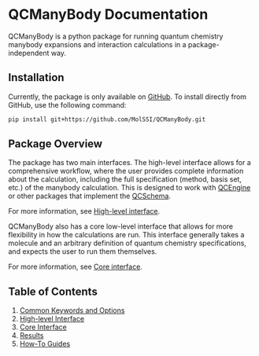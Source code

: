 # QCManyBody Documentation

QCManyBody is a python package for running quantum chemistry manybody expansions and interaction calculations in a
package-independent way.

## Installation

Currently, the package is only available on [GitHub](https://github.com/MolSSI/QCManyBody). To install directly
from GitHub, use the following command:

```bash
pip install git+https://github.com/MolSSI/QCManyBody.git
```

## Package Overview

The package has two main interfaces. The high-level interface allows for a comprehensive workflow, where the user
provides complete information about the calculation, including the full specification (method, basis set, etc.) of the
manybody calculation. This is designed to work with [QCEngine](https://github.com/MolSSI/QCEngine) or other packages
that implement the [QCSchema](https://github.com/MolSSI/QCSchema).

For more information, see [High-level interface](high-level-interface.md).

QCManyBody also has a core low-level interface that allows for more flexibility in how the calculations are run. This
interface generally takes a molecule and an arbitrary definition of quantum chemistry specifications, and expects
the user to run them themselves.

For more information, see [Core interface](core-interface.md).

## Table of Contents

1. [Common Keywords and Options](keywords.md)
2. [High-level Interface](high-level-interface.md)
3. [Core Interface](core-interface.md)
4. [Results](results.md)
5. [How-To Guides](how-to-guides.md)